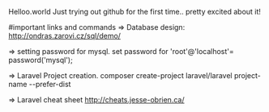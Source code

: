  Helloo.world
Just trying out github for the first time.. pretty excited about it!

#important links and commands
=> Database design:
   http://ondras.zarovi.cz/sql/demo/
   
=> setting password for mysql.
	set password for 'root'@'localhost'= password('mysql');

=> Laravel Project creation.
   composer create-project laravel/laravel project-name --prefer-dist
 
=> Laravel cheat sheet
	http://cheats.jesse-obrien.ca/
